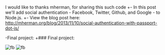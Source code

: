 I would like to thanks mherman, for sharing this such code 
+- In this post we'll add social authentication - Facebook, Twitter, Github, and Google - to Node.js. 
+- View the blog post here: http://mherman.org/blog/2013/11/10/social-authentication-with-passport-dot-js/
 
 
-Final project:
+### Final project:
 
 
 ![fb](https://raw.github.com/mjhea0/passport-examples/master/public/img/final.png)
 ![fb](https://raw.github.com/mjhea0/passport-examples/master/public/img/final.png)
